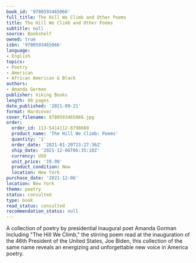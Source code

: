 ```yaml
---
book_id: '9780593465066'
full_title: The Hill We Climb and Other Poems
title: The Hill We Climb and Other Poems
subtitle: null
source: Bookshelf
owned: true
isbn: '9780593465066'
language:
- English
topics:
- Poetry
- American
- African American & Black
authors:
- Amanda Gorman
publisher: Viking Books
length: 80 pages
date_published: '2021-09-21'
format: Hardcover
cover_filename: 9780593465066.jpg
order:
  order_id: 113-5414112-8798660
  product_name: 'The Hill We Climb: Poems'
  quantity: '1'
  order_date: '2021-01-20T23:27:36Z'
  ship_date: '2021-12-06T06:35:18Z'
  currency: USD
  unit_price: '19.99'
  product_condition: New
  location: New York
purchase_date: '2021-12-06'
location: New York
theme: poetry
status: consulted
type: book
read_status: consulted
recommendation_status: null
---
```

A collection of poetry by presidential inaugural poet Amanda Gorman
Including "The Hill We Climb," the stirring poem read at the inauguration of the 46th President of the United States, Joe Biden, this collection of the same name reveals an energizing and unforgettable new voice in America poetry.
